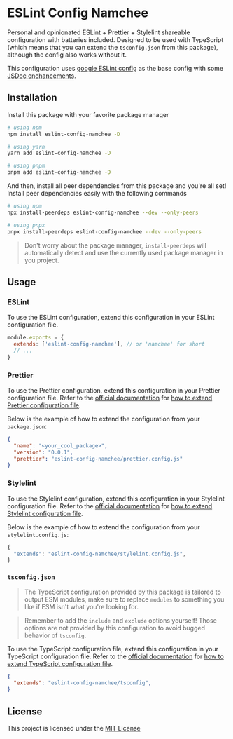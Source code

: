 # ESLint Config Namchee

Personal and opinionated ESLint + Prettier + Stylelint shareable configuration with batteries included. Designed to be used with TypeScript (which means that you can extend the `tsconfig.json` from this package), although the config also works without it.

This configuration uses [google ESLint config](https://github.com/google/eslint-config-google) as the base config with some [JSDoc enchancements](https://github.com/gajus/eslint-plugin-jsdoc).

## Installation

Install this package with your favorite package manager

```bash
# using npm
npm install eslint-config-namchee -D

# using yarn
yarn add eslint-config-namchee -D

# using pnpm
pnpm add eslint-config-namchee -D
```

And then, install all peer dependencies from this package and you're all set!
Install peer dependencies easily with the following commands

```bash
# using npm
npx install-peerdeps eslint-config-namchee --dev --only-peers

# using pnpx
pnpx install-peerdeps eslint-config-namchee --dev --only-peers
```

> Don't worry about the package manager, `install-peerdeps` will automatically detect and use the currently used package manager in you project.

## Usage

### ESLint

To use the ESLint configuration, extend this configuration in your ESLint configuration file.

```js
module.exports = {
  extends: ['eslint-config-namchee'], // or 'namchee' for short 
  // ...
}
```

### Prettier

To use the Prettier configuration, extend this configuration in your Prettier configuration file. Refer to the [official documentation](https://prettier.io/docs/en/index.html) for [how to extend Prettier configuration file](https://prettier.io/docs/en/configuration.html#sharing-configurations).

Below is the example of how to extend the configuration from your `package.json`:

```json
{
  "name": "<your_cool_package>",
  "version": "0.0.1",
  "prettier": "eslint-config-namchee/prettier.config.js"
}
```

### Stylelint

To use the Stylelint configuration, extend this configuration in your Stylelint configuration file. Refer to the [official documentation](https://stylelint.io/) for [how to extend Stylelint configuration file](https://stylelint.io/user-guide/configure/#extends).

Below is the example of how to extend the configuration from your `stylelint.config.js`:

```js
{
  "extends": "eslint-config-namchee/stylelint.config.js",
}
```

### `tsconfig.json`

> The TypeScript configuration provided by this package is tailored to output ESM modules, make sure to replace `modules` to something you like if ESM isn't what you're looking for.

> Remember to add the `include` and `exclude` options yourself! Those options are not provided by this configuration to avoid bugged behavior of `tsconfig`.

To use the TypeScript configuration file, extend this configuration in your TypeScript configuration file. Refer to the [official documentation](https://www.typescriptlang.org/tsconfig) for [how to extend TypeScript configuration file](https://www.typescriptlang.org/tsconfig#extends).

```json
{
  "extends": "eslint-config-namchee/tsconfig",
}
```


## License

This project is licensed under the [MIT License](./LICENSE)